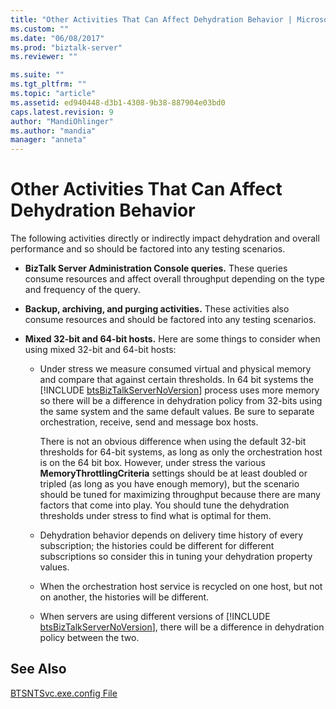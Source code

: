 ```yaml
---
title: "Other Activities That Can Affect Dehydration Behavior | Microsoft Docs"
ms.custom: ""
ms.date: "06/08/2017"
ms.prod: "biztalk-server"
ms.reviewer: ""

ms.suite: ""
ms.tgt_pltfrm: ""
ms.topic: "article"
ms.assetid: ed940448-d3b1-4308-9b38-887904e03bd0
caps.latest.revision: 9
author: "MandiOhlinger"
ms.author: "mandia"
manager: "anneta"
---
```

# Other Activities That Can Affect Dehydration Behavior
The following activities directly or indirectly impact dehydration and overall performance and so should be factored into any testing scenarios.  
  
- **BizTalk Server Administration Console queries.** These queries consume resources and affect overall throughput depending on the type and frequency of the query.  
  
- **Backup, archiving, and purging activities.** These activities also consume resources and should be factored into any testing scenarios.  
  
- **Mixed 32-bit and 64-bit hosts.** Here are some things to consider when using mixed 32-bit and 64-bit hosts:  
  
  - Under stress we measure consumed virtual and physical memory and compare that against certain thresholds. In 64 bit systems the [!INCLUDE [btsBizTalkServerNoVersion](../includes/btsbiztalkservernoversion-md.md)] process uses more memory so there will be a difference in dehydration policy from 32-bits using the same system and the same default values. Be sure to separate orchestration, receive, send and message box hosts.  
  
     There is not an obvious difference when using the default 32-bit thresholds for 64-bit systems, as long as only the orchestration host is on the 64 bit box. However, under stress the various **MemoryThrottlingCriteria** settings should be at least doubled or tripled (as long as you have enough memory), but the scenario should be tuned for maximizing throughput because there are many factors that come into play. You should tune the dehydration thresholds under stress to find what is optimal for them.  
  
  - Dehydration behavior depends on delivery time history of every subscription; the histories could be different for different subscriptions so consider this in tuning your dehydration property values.  
  
  - When the orchestration host service is recycled on one host, but not on another, the histories will be different.  
  
  - When servers are using different versions of [!INCLUDE [btsBizTalkServerNoVersion](../includes/btsbiztalkservernoversion-md.md)], there will be a difference in dehydration policy between the two.  
  
## See Also  
 [BTSNTSvc.exe.config File](../core/btsntsvc-exe-config-file.md)